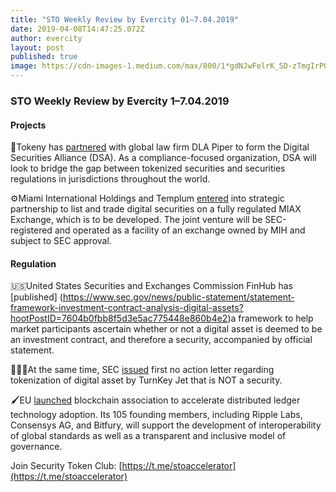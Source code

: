 ```yaml
---
title: "STO Weekly Review by Evercity 01–7.04.2019"
date: 2019-04-08T14:47:25.072Z
author: evercity
layout: post
published: true
image: https://cdn-images-1.medium.com/max/800/1*gdNJwFelrK_SD-zTmgIrPQ.png
---
```


### **STO Weekly Review by Evercity 1–7.04.2019**


#### Projects

🤝Tokeny has [partnered](https://thetokenist.io/tokeny-and-global-law-firm-dla-piper-form-digital-securities-alliance-to-ensure-regulatory-compliance/) with global law firm DLA Piper to form the Digital Securities Alliance (DSA). As a compliance-focused organization, DSA will look to bridge the gap between tokenized securities and securities regulations in jurisdictions throughout the world.

⚙️Miami International Holdings and Templum [entered](https://www.prnewswire.com/news-releases/miami-international-holdings-and-templum-enter-into-strategic-partnership-to-list-and-trade-digital-securities-on-a-miax-exchange-300824848.html) into strategic partnership to list and trade digital securities on a fully regulated MIAX Exchange, which is to be developed. The joint venture will be SEC-registered and operated as a facility of an exchange owned by MIH and subject to SEC approval.

#### Regulation

🇺🇸United States Securities and Exchanges Commission FinHub has [published] (https://www.sec.gov/news/public-statement/statement-framework-investment-contract-analysis-digital-assets?hootPostID=7604b0fbb8f5d3e5ac775448e860b4e2)a framework to help market participants ascertain whether or not a digital asset is deemed to be an investment contract, and therefore a security, accompanied by official statement.

🙅🏻‍♂️At the same time, SEC [issued](https://www.crowdfundinsider.com/2019/04/146005-sec-issues-first-no-action-letter-regarding-tokenization-of-digital-asset-by-turnkey-jet-that-is-not-a-security/) first no action letter regarding tokenization of digital asset by TurnKey Jet that is NOT a security.

🖌EU [launched](https://venturebeat.com/2019/04/03/eu-launches-blockchain-association-to-accelerate-distributed-ledger-technology-adoption/) blockchain association to accelerate distributed ledger technology adoption. Its 105 founding members, including Ripple Labs, Consensys AG, and Bitfury, will support the development of interoperability of global standards as well as a transparent and inclusive model of governance.

Join Security Token Club: [https://t.me/stoaccelerator](https://t.me/stoaccelerator)
